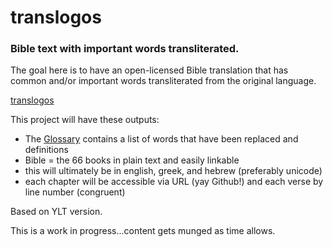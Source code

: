 # translogos
### Bible text with important words transliterated.

The goal here is to have an open-licensed Bible translation that has common and/or important words transliterated from the original language.

[translogos](https://doulos-software.github.io/translogos/)

This project will have these outputs:
- The [Glossary]() contains a list of words that have been replaced and definitions
- Bible = the 66 books in plain text and easily linkable
 - this will ultimately be in english, greek, and hebrew (preferably unicode)
 - each chapter will be accessible via URL (yay Github!) and each verse by line number (congruent)

Based on YLT version.

This is a work in progress...content gets munged as time allows.
